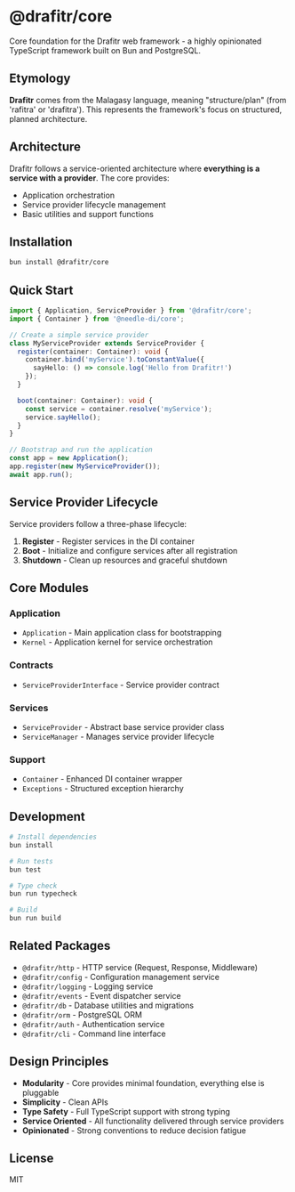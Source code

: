 # @drafitr/core

Core foundation for the Drafitr web framework - a highly opinionated TypeScript framework built on Bun and PostgreSQL.

## Etymology

**Drafitr** comes from the Malagasy language, meaning "structure/plan" (from 'rafitra' or 'drafitra'). This represents the framework's focus on structured, planned architecture.

## Architecture

Drafitr follows a service-oriented architecture where **everything is a service with a provider**. The core provides:

- Application orchestration
- Service provider lifecycle management  
- Basic utilities and support functions

## Installation

```bash
bun install @drafitr/core
```

## Quick Start

```typescript
import { Application, ServiceProvider } from '@drafitr/core';
import { Container } from '@needle-di/core';

// Create a simple service provider
class MyServiceProvider extends ServiceProvider {
  register(container: Container): void {
    container.bind('myService').toConstantValue({
      sayHello: () => console.log('Hello from Drafitr!')
    });
  }

  boot(container: Container): void {
    const service = container.resolve('myService');
    service.sayHello();
  }
}

// Bootstrap and run the application
const app = new Application();
app.register(new MyServiceProvider());
await app.run();
```

## Service Provider Lifecycle

Service providers follow a three-phase lifecycle:

1. **Register** - Register services in the DI container
2. **Boot** - Initialize and configure services after all registration
3. **Shutdown** - Clean up resources and graceful shutdown

## Core Modules

### Application
- `Application` - Main application class for bootstrapping
- `Kernel` - Application kernel for service orchestration

### Contracts
- `ServiceProviderInterface` - Service provider contract
  
### Services  
- `ServiceProvider` - Abstract base service provider class
- `ServiceManager` - Manages service provider lifecycle

### Support
- `Container` - Enhanced DI container wrapper
- `Exceptions` - Structured exception hierarchy

## Development

```bash
# Install dependencies
bun install

# Run tests
bun test

# Type check
bun run typecheck

# Build
bun run build
```

## Related Packages

- `@drafitr/http` - HTTP service (Request, Response, Middleware)
- `@drafitr/config` - Configuration management service
- `@drafitr/logging` - Logging service
- `@drafitr/events` - Event dispatcher service
- `@drafitr/db` - Database utilities and migrations
- `@drafitr/orm` - PostgreSQL ORM
- `@drafitr/auth` - Authentication service
- `@drafitr/cli` - Command line interface

## Design Principles

- **Modularity** - Core provides minimal foundation, everything else is pluggable
- **Simplicity** - Clean APIs
- **Type Safety** - Full TypeScript support with strong typing
- **Service Oriented** - All functionality delivered through service providers
- **Opinionated** - Strong conventions to reduce decision fatigue

## License

MIT
